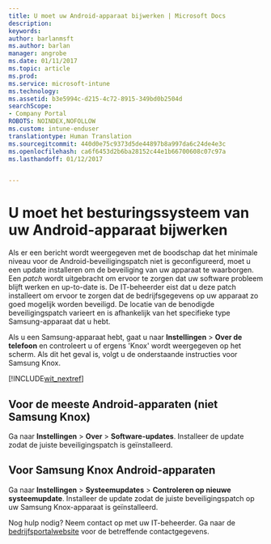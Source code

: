 ```yaml
---
title: U moet uw Android-apparaat bijwerken | Microsoft Docs
description: 
keywords: 
author: barlanmsft
ms.author: barlan
manager: angrobe
ms.date: 01/11/2017
ms.topic: article
ms.prod: 
ms.service: microsoft-intune
ms.technology: 
ms.assetid: b3e5994c-d215-4c72-8915-349bd0b2504d
searchScope:
- Company Portal
ROBOTS: NOINDEX,NOFOLLOW
ms.custom: intune-enduser
translationtype: Human Translation
ms.sourcegitcommit: 440d0e75c9373d5de44897b8a997da6c24de4e3c
ms.openlocfilehash: ca6f6453d2b6ba28152c44e1b66700608c07c97a
ms.lasthandoff: 01/12/2017


---
```


# <a name="you-need-to-update-your-android-devices-operating-system"></a>U moet het besturingssysteem van uw Android-apparaat bijwerken

Als er een bericht wordt weergegeven met de boodschap dat het minimale niveau voor de Android-beveiligingspatch niet is geconfigureerd, moet u een update installeren om de beveiliging van uw apparaat te waarborgen. Een _patch_ wordt uitgebracht om ervoor te zorgen dat uw software probleem blijft werken en up-to-date is. De IT-beheerder eist dat u deze patch installeert om ervoor te zorgen dat de bedrijfsgegevens op uw apparaat zo goed mogelijk worden beveiligd. De locatie van de benodigde beveiligingspatch varieert en is afhankelijk van het specifieke type Samsung-apparaat dat u hebt.

Als u een Samsung-apparaat hebt, gaat u naar **Instellingen** > **Over de telefoon** en controleert u of ergens 'Knox' wordt weergegeven op het scherm. Als dit het geval is, volgt u de onderstaande instructies voor Samsung Knox.

[!INCLUDE[wit_nextref](../includes/end-user-os-update-guidance.md)]

## <a name="for-most-android-devices-non-samsung-knox"></a>Voor de meeste Android-apparaten (niet Samsung Knox)

Ga naar **Instellingen** > **Over** > **Software-updates**. Installeer de update zodat de juiste beveiligingspatch is geïnstalleerd.

## <a name="for-samsung-knox-android-devices"></a>Voor Samsung Knox Android-apparaten

Ga naar **Instellingen** > **Systeemupdates** > **Controleren op nieuwe systeemupdate**. Installeer de update zodat de juiste beveiligingspatch op uw Samsung Knox-apparaat is geïnstalleerd.



Nog hulp nodig? Neem contact op met uw IT-beheerder. Ga naar de [bedrijfsportalwebsite](http://portal.manage.microsoft.com) voor de betreffende contactgegevens.

